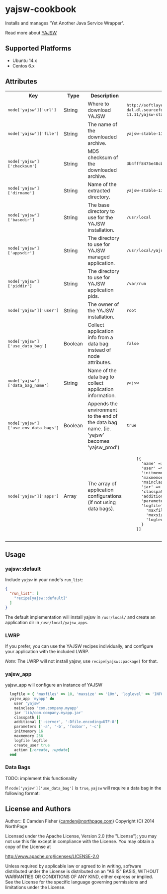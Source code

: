 # yajsw-cookbook

Installs and manages 'Yet Another Java Service Wrapper'.

Read more about [YAJSW](http://yajsw.sourceforge.net/)

## Supported Platforms

* Ubuntu 14.x
* Centos 6.x

## Attributes

<table>
  <tr>
    <th>Key</th>
    <th>Type</th>
    <th>Description</th>
    <th>Default</th>
  </tr>
  <tr>
    <td><tt>node['yajsw']['url']</tt></td>
    <td>String</td>
    <td>Where to download YAJSW</td>
    <td><tt>http://softlayer-dal.dl.sourceforge.net/project/yajsw/yajsw/yajsw-stable-11.11/yajsw-stable-11.11.zip</tt></td>
  </tr>
  <tr>
    <td><tt>node['yajsw']['file']</tt></td>
    <td>String</td>
    <td>The name of the downloaded archive.</td>
    <td><tt>yajsw-stable-11.11.zip</tt></td>
  </tr>
  <tr>
    <td><tt>node['yajsw']['checksum']</tt></td>
    <td>String</td>
    <td>MD5 checksum of the downloaded archive.</td>
    <td><tt>3b4fff8475e48cb001c38a42c27c953b</tt></td>
  </tr>
    <tr>
      <td><tt>node['yajsw']['dirname']</tt></td>
      <td>String</td>
      <td>Name of the extracted directory.</td>
      <td><tt>yajsw-stable-11.11</tt></td>
    </tr>
  <tr>
    <td><tt>node['yajsw']['basedir']</tt></td>
    <td>String</td>
    <td>The base directory to use for the YAJSW installation.</td>
    <td><tt>/usr/local</tt></td>
  </tr>
  <tr>
    <td><tt>node['yajsw']['appsdir']</tt></td>
    <td>String</td>
    <td>The directory to use for YAJSW managed application.</td>
    <td><tt>/usr/local/yajsw_apps</tt></td>
  </tr>
  <tr>
    <td><tt>node['yajsw']['piddir']</tt></td>
    <td>String</td>
    <td>The directory to use for YAJSW application pids.</td>
    <td><tt>/var/run</tt></td>
  </tr>
  <tr>
    <td><tt>node['yajsw']['user']</tt></td>
    <td>String</td>
    <td>The owner of the YAJSW installation.</td>
    <td><tt>root</tt></td>
  </tr>
  <tr>
    <td><tt>node['yajsw']['use_data_bag']</tt></td>
    <td>Boolean</td>
    <td>Collect application info from a data bag instead of node attributes.</td>
    <td><tt>false</tt></td>
  </tr>
   <tr>
     <td><tt>node['yajsw']['data_bag_name']</tt></td>
     <td>String</td>
     <td>Name of the data bag to collect application information.</td>
     <td><tt>yajsw</tt></td>
   </tr>
   <tr>
     <td><tt>node['yajsw']['use_env_data_bags']</tt></td>
     <td>Boolean</td>
     <td>Appends the environment to the end of the data bag name. (ie.  'yajsw' becomes 'yajsw_prod')</td>
     <td><tt>true</tt></td>
   </tr>
    <tr>
      <td><tt>node['yajsw']['apps']</tt></td>
      <td>Array</td>
      <td>The array of application configurations (if not using data bags).</td>
      <td><pre>
    [{
      'name' => 'myapp',
      'user' => 'yajsw',
      'initmemory' => 64,
      'maxmemory' => 256,
      'mainclass' => 'com.company.myapp',
      'jar' => 'lib/com.company.myapp.jar',
      'classpath' => [],
      'additional' => ['-server', '-Dfile.encoding=UTF-8'],
      'parameters' => ['-a', '-b', 'foobar', '-c'],
      'logfile' => {
        'maxfiles' => 10,
        'maxsize' => '10m',
        'loglevel' => 'INFO'
      }
    }]
      </pre></td>
    </tr>
</table>

## Usage

### yajsw::default

Include `yajsw` in your node's `run_list`:

```json
{
  "run_list": [
    "recipe[yajsw::default]"
  ]
}
```

The default implementation will install yajsw in `/usr/local/` and create an application dir in `/usr/local/yajsw_apps`.


### LWRP

If you prefer, you can use the YAJSW recipes individually, and configure your application with the included LWRP.

*Note:* The LWRP will not install yajsw, use `recipe[yajsw::package]` for that.

### yajsw_app

yajsw_app will configure an instance of YAJSW

```ruby
  logfile = { 'maxfiles' => 10, 'maxsize' => '10m', 'loglevel' => 'INFO' }
  yajsw_app 'myapp' do
    user 'yajsw'
    mainclass 'com.company.myapp'
    jar 'lib/com.company.myapp.jar'
    classpath []
    additional ['-server', '-Dfile.encoding=UTF-8']
    parameters ['-a', '-b', 'foobar', '-c']
    initmemory 16
    maxmemory 256
    logfile logfile
    create_user true
    action [:create, :update]
  end
```

### Data Bags

TODO: implement this functionality

If `node['yajsw']['use_data_bag']` is `true`,  `yajsw` will require a data bag in the following format:

## License and Authors

Author:: E Camden Fisher (<camden@northpage.com>)
Copyright (C) 2014 NorthPage

Licensed under the Apache License, Version 2.0 (the "License");
you may not use this file except in compliance with the License.
You may obtain a copy of the License at

   http://www.apache.org/licenses/LICENSE-2.0

Unless required by applicable law or agreed to in writing, software
distributed under the License is distributed on an "AS IS" BASIS,
WITHOUT WARRANTIES OR CONDITIONS OF ANY KIND, either express or implied.
See the License for the specific language governing permissions and
limitations under the License.
